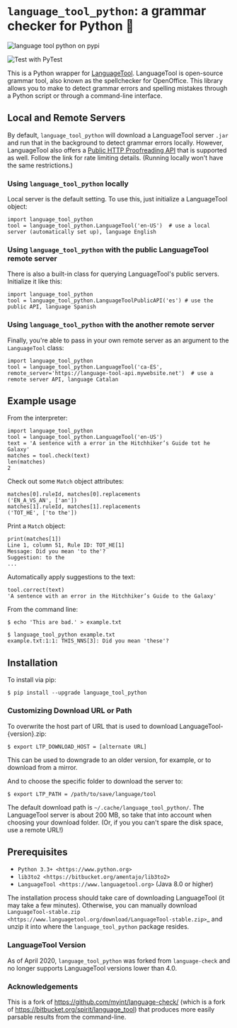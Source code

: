 # `language_tool_python`: a grammar checker for Python 📝

![language tool python on pypi](https://badge.fury.io/py/language-tool-python.svg)

![Test with PyTest](https://github.com/jxmorris12/language_tool_python/workflows/Test%20with%20PyTest/badge.svg)

This is a Python wrapper for [LanguageTool](languagetool.org). LanguageTool is open-source grammar tool, also known as the spellchecker for OpenOffice. This library allows you to make to detect grammar errors and spelling mistakes through a Python script or through a command-line interface.

## Local and Remote Servers

By default, `language_tool_python` will download a LanguageTool server `.jar` and run that in the background to detect grammar errors locally. However, LanguageTool also offers a [Public HTTP Proofreading API](http://wiki.languagetool.org/public-http-api) that is supported as well. Follow the link for rate limiting details. (Running locally won't have the same restrictions.)

### Using `language_tool_python` locally

Local server is the default setting. To use this, just initialize a LanguageTool object:

    import language_tool_python
    tool = language_tool_python.LanguageTool('en-US')  # use a local server (automatically set up), language English

### Using `language_tool_python` with the public LanguageTool remote server

There is also a built-in class for querying LanguageTool's public servers. Initialize it like this:

    import language_tool_python
    tool = language_tool_python.LanguageToolPublicAPI('es') # use the public API, language Spanish

### Using `language_tool_python` with the another remote server

Finally, you're able to pass in your own remote server as an argument to the `LanguageTool` class:

    import language_tool_python
    tool = language_tool_python.LanguageTool('ca-ES', remote_server='https://language-tool-api.mywebsite.net')  # use a remote server API, language Catalan



## Example usage

From the interpreter:

    import language_tool_python
    tool = language_tool_python.LanguageTool('en-US')
    text = 'A sentence with a error in the Hitchhiker’s Guide tot he Galaxy'
    matches = tool.check(text)
    len(matches)
    2

Check out some ``Match`` object attributes:

    matches[0].ruleId, matches[0].replacements
    ('EN_A_VS_AN', ['an'])
    matches[1].ruleId, matches[1].replacements
    ('TOT_HE', ['to the'])

Print a ``Match`` object:

    print(matches[1])
    Line 1, column 51, Rule ID: TOT_HE[1]
    Message: Did you mean 'to the'?
    Suggestion: to the
    ...

Automatically apply suggestions to the text:

    tool.correct(text)
    'A sentence with an error in the Hitchhiker’s Guide to the Galaxy'

From the command line:

    $ echo 'This are bad.' > example.txt

    $ language_tool_python example.txt
    example.txt:1:1: THIS_NNS[3]: Did you mean 'these'?


## Installation

To install via pip:

    $ pip install --upgrade language_tool_python

### Customizing Download URL or Path

To overwrite the host part of URL that is used to download LanguageTool-{version}.zip:

    $ export LTP_DOWNLOAD_HOST = [alternate URL]

This can be used to downgrade to an older version, for example, or to download from a mirror. 

And to choose the specific folder to download the server to:

    $ export LTP_PATH = /path/to/save/language/tool

The default download path is `~/.cache/language_tool_python/`. The LanguageTool server is about 200 MB, so take that into account when choosing your download folder. (Or, if you you can't spare the disk space, use a remote URL!)

## Prerequisites

- `Python 3.3+ <https://www.python.org>`
- `lib3to2 <https://bitbucket.org/amentajo/lib3to2>`
- `LanguageTool <https://www.languagetool.org>` (Java 8.0 or higher)


The installation process should take care of downloading LanguageTool (it may
take a few minutes). Otherwise, you can manually download
`LanguageTool-stable.zip
<https://www.languagetool.org/download/LanguageTool-stable.zip>`_ and unzip it
into where the ``language_tool_python`` package resides.

### LanguageTool Version

As of April 2020, `language_tool_python` was forked from `language-check` and no longer supports LanguageTool versions lower than 4.0.

### Acknowledgements 
This is a fork of https://github.com/myint/language-check/ (which is a fork of
https://bitbucket.org/spirit/language_tool) that produces more easily parsable
results from the command-line.
